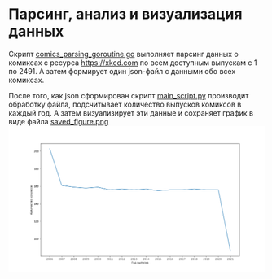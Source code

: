 # Парсинг, анализ и визуализация данных

Скрипт [comics_parsing_goroutine.go](comics_parsing_goroutine/comics_parsing_goroutine.go) выполняет парсинг данных о комиксах с ресурса https://xkcd.com по всем доступным выпускам с 1 по 2491. А затем формирует один json-файл с данными обо всех комиксах.

После того, как json сформирован скрипт [main_script.py](main_script.py) производит обработку файла, подсчитывает количество выпусков комиксов в каждый год. А затем визуализирует эти данные и сохраняет график в виде файла [saved_figure.png](saved_figure.png)
![](saved_figure.png)